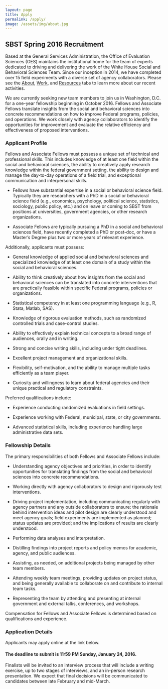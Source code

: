 ```yaml
---
layout: page
title: Apply
permalink: /apply/
image: /assets/img/about.jpg
---
```

## SBST Spring 2016 Recruitment

Based at the General Services Administration, the Office of Evaluation Sciences (OES) maintains the institutional home for the team of experts dedicated to driving and delivering the work of the White House Social and Behavioral Sciences Team. Since our inception in 2014, we have completed over 15 field experiments with a diverse set of agency collaborators. Please see the [About](https://sbst.gov/about), [Work](https://sbst.gov/work), and [Resources](https://sbst.gov/resources) tabs to learn more about our recent activities.

We are currently seeking new team members to join us in Washington, D.C. for a one-year fellowship beginning in October 2016. Fellows and Associate Fellows translate insights from the social and behavioral sciences into concrete recommendations on how to improve Federal programs, policies, and operations. We work closely with agency collaborators to identify the opportunities for improvement and evaluate the relative efficiency and effectiveness of proposed interventions.

### Applicant Profile

Fellows and Associate Fellows must possess a unique set of technical and professional skills. This includes knowledge of at least one field within the social and behavioral sciences, the ability to creatively apply research knowledge within the federal government setting, the ability to design and manage the day-to-day operations of a field trial, and exceptional communication and interpersonal skills.

* Fellows have substantial expertise in a social or behavioral science field. Typically they are researchers with a PhD in a social or behavioral science field (e.g., economics, psychology, political science, statistics, sociology, public policy, etc.) and on leave or coming to SBST from positions at universities, government agencies, or other research organizations.

* Associate Fellows are typically pursuing a PhD in a social and behavioral sciences field, have recently completed a PhD or post-doc, or have a Master’s Degree plus two or more years of relevant experience.

Additionally, applicants must possess:

* General knowledge of applied social and behavioral sciences and specialized knowledge of at least one domain of a study within the social and behavioral sciences.

* Ability to think creatively about how insights from the social and behavioral sciences can be translated into concrete interventions that are practically feasible within specific Federal programs, policies or organizations.

* Statistical competency in at least one programming language (e.g., R, Stata, Matlab, SAS).

* Knowledge of rigorous evaluation methods, such as randomized controlled trials and case-control studies.

* Ability to effectively explain technical concepts to a broad range of audiences, orally and in writing.

* Strong and concise writing skills, including under tight deadlines.

* Excellent project management and organizational skills.

* Flexibility, self-motivation, and the ability to manage multiple tasks efficiently as a team player.

* Curiosity and willingness to learn about federal agencies and their unique practical and regulatory constraints.

Preferred qualifications include:

* Experience conducting randomized evaluations in field settings.

* Experience working with Federal, municipal, state, or city governments.

* Advanced statistical skills, including experience handling large administrative data sets.

### Fellowship Details

The primary responsibilities of both Fellows and Associate Fellows include:

* Understanding agency objectives and priorities, in order to identify opportunities for translating findings from the social and behavioral sciences into concrete recommendations.

* Working directly with agency collaborators to design and rigorously test interventions.

* Driving project implementation, including communicating regularly with agency partners and any outside collaborators to ensure: the rationale behind intervention ideas and pilot design are clearly understood and meet agency goals; field experiments are implemented as planned; status updates are provided; and the implications of results are clearly understood.

* Performing data analyses and interpretation.

* Distilling findings into project reports and policy memos for academic, agency, and public audiences.

* Assisting, as needed, on additional projects being managed by other team members.

* Attending weekly team meetings, providing updates on project status, and being generally available to collaborate on and contribute to internal team tasks.

* Representing the team by attending and presenting at internal government and external talks, conferences, and workshops.

Compensation for Fellows and Associate Fellows is determined based on qualifications and experience.

### Application Details

Applicants may apply online at the link below.

#### **The deadline to submit is 11:59 PM Sunday, January 24, 2016**.

Finalists will be invited to an interview process that will include a writing exercise, up to two stages of interviews, and an in-person research presentation. We expect that final decisions will be communicated to candidates between late February and mid-March.